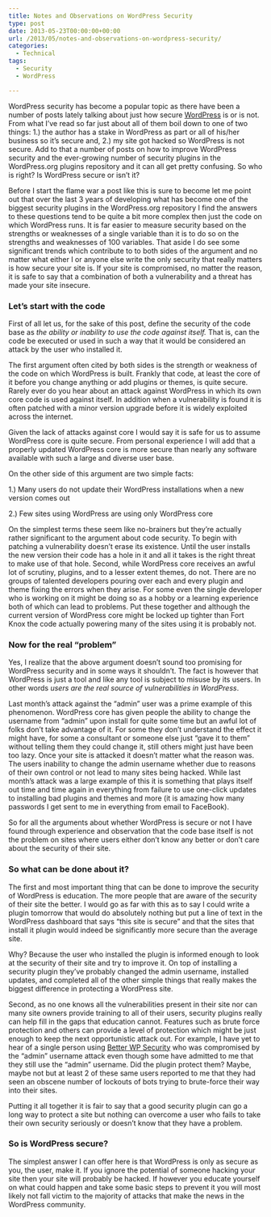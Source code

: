 ```yaml
---
title: Notes and Observations on WordPress Security
type: post
date: 2013-05-23T00:00:00+00:00
url: /2013/05/notes-and-observations-on-wordpress-security/
categories:
  - Technical
tags:
  - Security
  - WordPress

---
```



WordPress security has become a popular topic as there have been a number of posts lately talking about just how secure <a title="WordPress.org" href="http://www.wordpress.org" target="_blank" rel="noopener noreferrer">WordPress</a> is or is not. From what I’ve read so far just about all of them boil down to one of two things: 1.) the author has a stake in WordPress as part or all of his/her business so it’s secure and, 2.) my site got hacked so WordPress is not secure. Add to that a number of posts on how to improve WordPress security and the ever-growing number of security plugins in the WordPress.org plugins repository and it can all get pretty confusing. So who is right? Is WordPress secure or isn’t it?

Before I start the flame war a post like this is sure to become let me point out that over the last 3 years of developing what has become one of the biggest security plugins in the WordPress.org repository I find the answers to these questions tend to be quite a bit more complex then just the code on which WordPress runs. It is far easier to measure security based on the strengths or weaknesses of a single variable than it is to do so on the strengths and weaknesses of 100 variables. That aside I do see some significant trends which contribute to to both sides of the argument and no matter what either I or anyone else write the only security that really matters is how secure your site is. If your site is compromised, no matter the reason, it is safe to say that a combination of both a vulnerability and a threat has made your site insecure.

### Let’s start with the code

First of all let us, for the sake of this post, define the security of the code base as _the ability or inability to use the code against itself._ That is, can the code be executed or used in such a way that it would be considered an attack by the user who installed it.

The first argument often cited by both sides is the strength or weakness of the code on which WordPress is built. Frankly that code, at least the core of it before you change anything or add plugins or themes, is quite secure. Rarely ever do you hear about an attack against WordPress in which its own core code is used against itself. In addition when a vulnerability is found it is often patched with a minor version upgrade before it is widely exploited across the internet.

Given the lack of attacks against core I would say it is safe for us to assume WordPress core is quite secure. From personal experience I will add that a properly updated WordPress core is more secure than nearly any software available with such a large and diverse user base.

On the other side of this argument are two simple facts:

1.) Many users do not update their WordPress installations when a new version comes out

2.) Few sites using WordPress are using only WordPress core

On the simplest terms these seem like no-brainers but they’re actually rather significant to the argument about code security. To begin with patching a vulnerability doesn’t erase its existence. Until the user installs the new version their code has a hole in it and all it takes is the right threat to make use of that hole. Second, while WordPress core receives an awful lot of scrutiny, plugins, and to a lesser extent themes, do not. There are no groups of talented developers pouring over each and every plugin and theme fixing the errors when they arise. For some even the single developer who is working on it might be doing so as a hobby or a learning experience both of which can lead to problems. Put these together and although the current version of WordPress core might be locked up tighter than Fort Knox the code actually powering many of the sites using it is probably not.

### Now for the real “problem”

Yes, I realize that the above argument doesn’t sound too promising for WordPress security and in some ways it shouldn’t. The fact is however that WordPress is just a tool and like any tool is subject to misuse by its users. In other words _users are the real source of vulnerabilities in WordPress_.

Last month’s attack against the “admin” user was a prime example of this phenomenon. WordPress core has given people the ability to change the username from “admin” upon install for quite some time but an awful lot of folks don’t take advantage of it. For some they don’t understand the effect it might have, for some a consultant or someone else just “gave it to them” without telling them they could change it, still others might just have been too lazy. Once your site is attacked it doesn’t matter what the reason was. The users inability to change the admin username whether due to reasons of their own control or not lead to many sites being hacked. While last month’s attack was a large example of this it is something that plays itself out time and time again in everything from failure to use one-click updates to installing bad plugins and themes and more (it is amazing how many passwords I get sent to me in everything from email to FaceBook).

So for all the arguments about whether WordPress is secure or not I have found through experience and observation that the code base itself is not the problem on sites where users either don’t know any better or don’t care about the security of their site.

### So what can be done about it?

The first and most important thing that can be done to improve the security of WordPress is education. The more people that are aware of the security of their site the better. I would go as far with this as to say I could write a plugin tomorrow that would do absolutely nothing but put a line of text in the WordPress dashboard that says “this site is secure” and that the sites that install it plugin would indeed be significantly more secure than the average site.

Why? Because the user who installed the plugin is informed enough to look at the security of their site and try to improve it. On top of installing a security plugin they’ve probably changed the admin username, installed updates, and completed all of the other simple things that really makes the biggest difference in protecting a WordPress site.

Second, as no one knows all the vulnerabilities present in their site nor can many site owners provide training to all of their users, security plugins really can help fill in the gaps that education cannot. Features such as brute force protection and others can provide a level of protection which might be just enough to keep the next opportunistic attack out. For example, I have yet to hear of a single person using [Better WP Security][1] who was compromised by the “admin” username attack even though some have admitted to me that they still use the “admin” username. Did the plugin protect them? Maybe, maybe not but at least 2 of these same users reported to me that they had seen an obscene number of lockouts of bots trying to brute-force their way into their sites.

Putting it all together it is fair to say that a good security plugin can go a long way to protect a site but nothing can overcome a user who fails to take their own security seriously or doesn’t know that they have a problem.

### So is WordPress secure?

The simplest answer I can offer here is that WordPress is only as secure as you, the user, make it. If you ignore the potential of someone hacking your site then your site will probably be hacked. If however you educate yourself on what could happen and take some basic steps to prevent it you will most likely not fall victim to the majority of attacks that make the news in the WordPress community.

 [1]: https://wordpress.org/plugins/better-wp-security/ "Better WP Security"